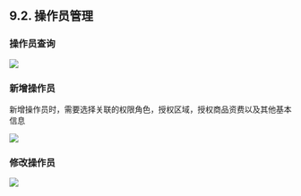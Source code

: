 ## 9.2. 操作员管理


### 操作员查询

![](http://static.toughcloud.net/toughsms/tc_20181130142239_23.png)

### 新增操作员

新增操作员时，需要选择关联的权限角色，授权区域，授权商品资费以及其他基本信息

![](http://static.toughcloud.net/toughsms/tc_20181130143743_24.png)

### 修改操作员

![](http://static.toughcloud.net/toughsms/tc_20181130144034_26.png)